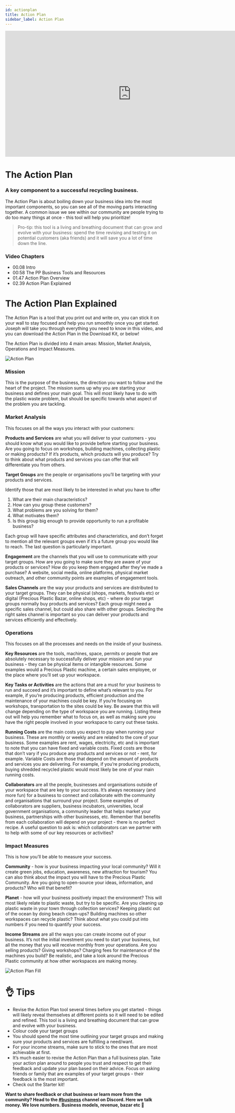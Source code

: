 ```yaml
---
id: actionplan
title: Action Plan
sidebar_label: Action Plan
---
```


<div class="videocontainer">
  <iframe width="800" height="400" src="https://www.youtube.com/embed/w6Hyd9c5QMw" frameborder="0" allow="accelerometer; autoplay; encrypted-media; gyroscope; picture-in-picture" allowfullscreen></iframe>
</div>

<style>
:root {
  --highlight: #f7b77b;
  --hover: #f7b77b;
}
</style>

# The Action Plan

<div class="videoChapters">
<div class="videoChaptersMain">

 ### A key component to a successful recycling business.

The Action Plan is about boiling down your business idea into the most important components, so you can see all of the moving parts interacting together. A common issue we see within our community are people trying to do too many things at once - this tool will help you prioritize!

> Pro-tip: this tool is a living and breathing document that can grow and evolve with your business: spend the time revising and testing it on potential customers (aka friends) and it will save you a lot of time down the line.

</div>
<div class="videoChaptersSidebar">

 ### Video Chapters

- 00.08 Intro
- 00:58 The PP Business Tools and Resources
- 01.47 Action Plan Overview
- 02.39 Action Plan Explained

</div>
</div>

# The Action Plan Explained

The Action Plan is a tool that you print out and write on, you can stick it on your wall to stay focused and help you run smoothly once you get started. Joseph will take you through everything you need to know in this video, and you can download the Action Plan in the Download Kit, or below!

The Action Plan is divided into 4 main areas: Mission, Market Analysis, Operations and Impact Measures.

![Action Plan](assets/Business/actionplan.jpg)


 ### Mission

This is the purpose of the business, the direction you want to follow and the heart of the project. The mission sums up why you are starting your business and defines your main goal. This will most likely have to do with the plastic waste problem, but should be specific towards what aspect of the problem you are tackling.

 ### Market Analysis

This focuses on all the ways you interact with your customers:

<b>Products and Services</b> are what you will deliver to your customers - you should know what you would like to provide before starting your business. Are you going to focus on workshops, building machines, collecting plastic or making products? If it’s products, which products will you produce? Try to think about what products and services you can offer that will differentiate you from others.

<b>Target Groups</b> are the people or organisations you’ll be targeting with your products and services.

Identify those that are most likely to be interested in what you have to offer
1. What are their main characteristics?
2. How can you group these customers?
3. What problems are you solving for them?
4. What motivates them?
5. Is this group big enough to provide opportunity to run a profitable business?

Each group will have specific attributes and characteristics, and don’t forget to mention all the relevant groups even if it’s a future group you would like to reach. The last question is particularly important.

<b>Engagement</b> are the channels that you will use to communicate with your target groups. How are you going to make sure they are aware of your products or services? How do you keep them engaged after they’ve made a purchase?  A website, social media, online platforms, physical market outreach, and other community points are examples of engagement tools.

<b>Sales Channels</b> are the way your products and services are distributed to your target groups. They can be physical (shops, markets, festivals etc) or digital (Precious Plastic Bazar, online shops, etc) - where do your target groups normally buy products and services? Each group might need a specific sales channel, but could also share with other groups. Selecting the right sales channel is important so you can deliver your products and services efficiently and effectively.

 ### Operations

This focuses on all the processes and needs on the inside of your business.

<b>Key Resources</b> are the tools, machines, space, permits or people that are absolutely necessary to successfully deliver your mission and run your business - they can be physical items or intangible resources. Some examples would a Precious Plastic machine, a certain sales employee, or the place where you’ll set up your workspace.

<b>Key Tasks or Activities</b> are the actions that are a must for your business to run and succeed and it’s important to define what’s relevant to you. For example, if you’re producing products, efficient production and the maintenance of your machines could be key. If you’re focusing on workshops, transportation to the sites could be key.  Be aware that this will change depending on the type of workspace you are running. Listing these out will help you remember what to focus on, as well as making sure you have the right people involved in your workspace to carry out these tasks.

<b>Running Costs</b> are the main costs you expect to pay when running your business. These are monthly or weekly and are related to the core of your business. Some examples are rent, wages, electricity, etc and is important to note that you can have fixed and variable costs. Fixed costs are those that don’t vary if you produce any products and services or not - rent, for example. Variable Costs are those that depend on the amount of products and services you are delivering. For example, if you’re producing products, buying shredded recycled plastic would most likely be one of your main running costs.

<b>Collaborators</b> are all the people, businesses and organisations outside of your workspace that are key to your success. It’s always necessary (and more fun) for a business to connect and collaborate with the community and organisations that surround your project. Some examples of collaborators are suppliers, business incubators, universities, local government organisations, a community leader that helps market your business, partnerships with other businesses, etc. Remember that benefits from each collaboration will depend on your project - there is no perfect recipe. A useful question to ask is: which collaborators can we partner with to help with some of our key resources or activities?

 ### Impact Measures

This is how you’ll be able to measure your success.

<b>Community</b> - how is your business impacting your local community? Will it create green jobs, education, awareness, new attraction for tourism? You can also think about the impact you will have to the Precious Plastic Community. Are you going to open-source your ideas, information, and products? Who will that benefit?

<b>Planet</b> - how will your business positively impact the environment? This will most likely relate to plastic waste, but try to be specific. Are you cleaning up plastic waste in your town through collection services? Keeping plastic out of the ocean by doing beach clean-ups? Building machines so other workspaces can recycle plastic? Think about what you could put into numbers if you need to quantify your success.

<b>Income Streams</b> are all the ways you can create income out of your business. It’s not the initial investment you need to start your business, but all the money that you will receive monthly from your operations. Are you selling products? Giving workshops? Charging fees for maintenance of the machines you build? Be realistic, and take a look around the Precious Plastic community at how other workspaces are making money.

![Action Plan Fill](assets/Business/actionplan-fill.jpg)

# 👌 Tips

- Revise the Action Plan tool several times before you get started - things will likely reveal themselves at different points so it will need to be edited and refined. This tool is a living and breathing document that can grow and evolve with your business.
- Colour code your target groups
- You should spend the most time outlining your target groups and making sure your products and services are fulfilling a need/want.
- For your income streams, make sure to stick to the ones that are most achievable at first.
- It’s much easier to revise the Action Plan than a full business plan. Take your action plan around to people you trust and respect to get their feedback and update your plan based on their advice. Focus on asking friends or family that are examples of your target groups - their feedback is the most important.
- Check out the Starter kit!

<b>Want to share feedback or chat business or learn more from the community? Head to the [#business](https://discordapp.com/invite/n5d8Vrr) channel on Discord. Here we talk money. We love numbers. Business models, revenue, bazar etc 🤑</b>
